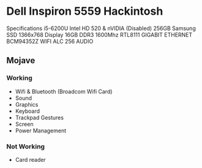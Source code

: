 # Dell Inspiron 5559 Hackintosh

Specifications
i5-6200U
Intel HD 520 & nVIDIA (Disabled)
256GB Samsung SSD
1366x768 Display
16GB DDR3 1600Mhz
RTL8111 GIGABIT ETHERNET
BCM94352Z WIFI
ALC 256 AUDIO

## Mojave

### Working

- Wifi & Bluetooth (Broadcom Wifi Card)
- Sound
- Graphics
- Keyboard
- Trackpad Gestures
- Screen
- Power Management

### Not Working

- Card reader

